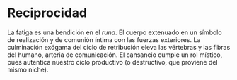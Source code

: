 # Reciprocidad

La fatiga es una bendición en el _runa_. El cuerpo extenuado en un símbolo de realización y de comunión íntima con las fuerzas exteriores. La culminación exógama del ciclo de retribución eleva las vértebras y las fibras del humano, arteria de comunicación. El cansancio cumple un rol místico, pues autentica nuestro ciclo productivo (o destructivo, que proviene del mismo niche). 
